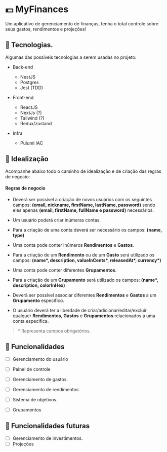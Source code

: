 # 💵 MyFinances

Um aplicativo de gerenciamento de finanças, tenha o total controle sobre seus gastos, rendimentos e projeções!

## 🎯 Tecnologias.

Algumas das possíveis tecnologias a serem usadas no projeto:

- Back-end

  - NestJS
  - Postgres
  - Jest (TDD)

- Front-end

  - ReactJS
  - NextJs (?)
  - Tailwind (?)
  - Redux/zustand

- Infra
  - Pulumi IAC

<!-- OBS: Acredito que a utilização de SSR no front-end não seja necessária para essa aplicação, sendo assim é provável a utilização de alguma outra tecnologia como o React Router V7. -->

## 📃 Idealização

Acompanhe abaixo todo o caminho de idealização e de criação das regras de negocio:

#### Regras de negocio

- Deverá ser possível a criação de novos usuários com os seguintes campos: **(email, nickname, firstName, lastName, password)** sendo eles apenas **(email, firstName, fullName e password)** necessários.

- Um usuário poderá criar inúmeras contas.

- Para a criação de uma conta deverá ser necessário os campos: **(name, type)**

- Uma conta pode conter inúmeros **Rendimentos** e **Gastos**.

- Para a criação de um **Rendimento** ou de um **Gasto** será utilizado os campos: **(name\*, description, valueInCents\*, releasedAt\*, currency\*)**

- Uma conta pode conter diferentes **Grupamentos**.

- Para a criação de um **Grupamento** será utilizado os campos: **(name\*, description, colorInHex)**

- Deverá ser possível associar diferentes **Rendimentos** e **Gastos** a um **Grupamento** especifico.

- O usuário deverá ter a liberdade de criar/adicionar/editar/excluir qualquer **Rendimentos**, **Gastos** e **Grupamentos** relacionados a uma conta especifica.

> \* Representa campos obrigatórios.

## 📌 Funcionalidades

- [ ] Gerenciamento do usuário

<!-- - Possibilidade de criar diferentes contas sobre um mesmo usuário (ex: PF, PJ) -->

- [ ] Painel de controle

<!-- - Gráficos, estimativas, outros dados e movimentações. -->

- [ ] Gerenciamento de gastos.

<!-- - Criar, editar e excluir um gasto. -->

- [ ] Gerenciamento de rendimentos

<!-- - Criar, editar e excluir um rendimento. -->

- [ ] Sistema de objetivos.

<!-- - (Meta de um determinado valor até certo período) -->

- [ ] Grupamentos
<!-- - (Lazer, Mercado, Contas, etc...) -->

## 📂 Funcionalidades futuras

- [ ] Gerenciamento de investimentos.
- [ ] Projeções
